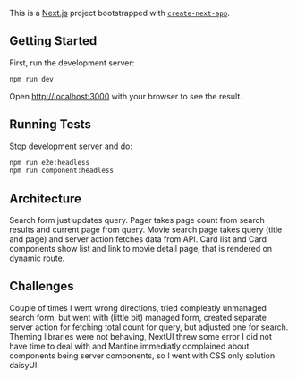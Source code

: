 This is a [Next.js](https://nextjs.org) project bootstrapped with [`create-next-app`](https://nextjs.org/docs/app/api-reference/cli/create-next-app).

## Getting Started

First, run the development server:

```bash
npm run dev
```

Open [http://localhost:3000](http://localhost:3000) with your browser to see the result.

## Running Tests

Stop development server and do:

```bash
npm run e2e:headless
npm run component:headless
```

## Architecture

Search form just updates query. Pager takes page count from search results and current page from query. Movie search page takes query (title and page) and server action fetches data from API. Card list and Card components show list and link to movie detail page, that is rendered on dynamic route.

## Challenges

Couple of times I went wrong directions, tried compleatly unmanaged search form, but went with (little bit) managed form, created separate server action for fetching total count for query, but adjusted one for search. Theming libraries were not behaving, NextUI threw some error I did not have time to deal with and Mantine immediatly complained about components being server components, so I went with CSS only solution daisyUI.